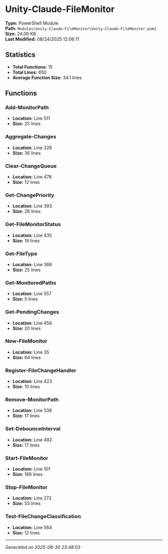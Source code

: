 # Unity-Claude-FileMonitor

**Type:** PowerShell Module  
**Path:** `Modules\Unity-Claude-FileMonitor\Unity-Claude-FileMonitor.psm1`  
**Size:** 24.06 KB  
**Last Modified:** 08/24/2025 12:06:11  

## Statistics

- **Total Functions:** 15
- **Total Lines:** 650
- **Average Function Size:** 34.1 lines

## Functions


### Add-MonitorPath

- **Location:** Line 511
- **Size:** 25 lines

 
### Aggregate-Changes

- **Location:** Line 328
- **Size:** 36 lines

 
### Clear-ChangeQueue

- **Location:** Line 478
- **Size:** 12 lines

 
### Get-ChangePriority

- **Location:** Line 393
- **Size:** 28 lines

 
### Get-FileMonitorStatus

- **Location:** Line 435
- **Size:** 19 lines

 
### Get-FileType

- **Location:** Line 366
- **Size:** 25 lines

 
### Get-MonitoredPaths

- **Location:** Line 557
- **Size:** 5 lines

 
### Get-PendingChanges

- **Location:** Line 456
- **Size:** 20 lines

 
### New-FileMonitor

- **Location:** Line 35
- **Size:** 64 lines

 
### Register-FileChangeHandler

- **Location:** Line 423
- **Size:** 10 lines

 
### Remove-MonitorPath

- **Location:** Line 538
- **Size:** 17 lines

 
### Set-DebounceInterval

- **Location:** Line 492
- **Size:** 17 lines

 
### Start-FileMonitor

- **Location:** Line 101
- **Size:** 169 lines

 
### Stop-FileMonitor

- **Location:** Line 272
- **Size:** 53 lines

 
### Test-FileChangeClassification

- **Location:** Line 564
- **Size:** 12 lines



---
*Generated on 2025-08-30 23:48:03*
